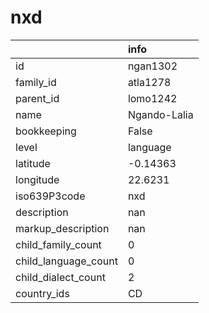 # nxd
|                      | info         |
|:---------------------|:-------------|
| id                   | ngan1302     |
| family_id            | atla1278     |
| parent_id            | lomo1242     |
| name                 | Ngando-Lalia |
| bookkeeping          | False        |
| level                | language     |
| latitude             | -0.14363     |
| longitude            | 22.6231      |
| iso639P3code         | nxd          |
| description          | nan          |
| markup_description   | nan          |
| child_family_count   | 0            |
| child_language_count | 0            |
| child_dialect_count  | 2            |
| country_ids          | CD           |